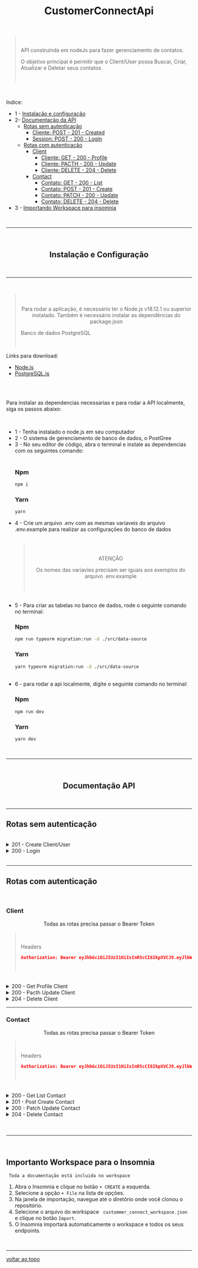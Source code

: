 <h1 align="center" id="top">CustomerConnectApi</h1>

<br />

<blockquote>
    <br>
            <p>API construinda em nodeJs para fazer gerenciamento de contatos.</p>
        <p>O objetivo principal é permitir que o Client/User possa Buscar, Criar, Atualizar e Deletar seus contatos</p>
    <br>
</blockquote>

<br />

<p>
    Indice:
</p>

<ul>
    <li>
        1 - <a href="#install">Instalação e configuração</a>
    </li>
    <li>
        2- <a href="#doc">Documentação da API</a>
         <ul>
               <li>
                    <a href="#withouAuthentication">Rotas sem autenticação</a>
                    <ul>
                         <li>
                              <a href="#createClient">Cliente: POST - 201 - Created</a>
                         </li>
                         <li>
                              <a href="#login">Session: POST - 200 - Login </a>
                         </li>
                    </ul>
               </li>
               <li> 
                    <a href="#authentication">Rotas com autenticação</a>
                    <ul>
                         <li>
                              <a href="#client">Client</a>
                              <ul>
                                   <li>
                                         <a href="#getClient">Cliente: GET - 200 - Profile</a>
                                   </li>
                                   <li>
                                         <a href="#patchClient">Cliente: PACTH - 200 - Update</a>
                                   </li>
                                    <li>
                                         <a href="#deleteClient">Cliente: DELETE - 204 - Delete</a>
                                   </li>
                              </ul>
                         </li>
                         <li>
                              <a href="#contact">Contact</a>
                              <ul>
                                   <li>
                                         <a href="#getContact">Contato: GET - 200 - List</a>
                                   </li>
                                   <li>
                                         <a href="#createContact">Contato: POST - 201 - Create</a>
                                   </li>
                                   <li>
                                         <a href="#patchContact">Contato: PATCH - 200 - Update</a>
                                   </li>
                                   <li>
                                         <a href="#deleteContact">Contato: DELETE - 204 - Delete</a>
                                   </li>
                              </ul>
                         </li>
                    </ul>
               </li>
          </ul>
    </li>
   <li>
	3 - <a href="insomnia">Importando Workspace para insomnia</a>
   </li>
</ul>


<br>
<hr>
<br>

<h2 align="center" id="install">Instalação e Configuração</h2>
<br>
<hr>
<br>

<blockquote>
    <br>
        <p align="center">Para rodar a aplicação, é necessário ter o Node.js v18.12.1 ou superior instalado. Também é necessário instalar as dependências do package.json</p>
        <p>Banco de dados PostgreSQL</p>
    <br>
</blockquote>

<p>Links para download:</p>

<ul>
    <li>
        <a href="https://nodejs.org/pt-br" target="_blank">Node.js</a>
    </li>
     <li>
        <a href="https://www.postgresql.org/download/" target="_blank">PostgreSQL.js</a>
    </li>
</ul>

<br>
<br>
    <p>Para instalar as dependencias necessarias e para rodar a API localmente, siga os passos abaixo:</p>
<br>
<ul>
    <li>1 - Tenha instalado o node.js em seu computador</li>
    <li>2 - O sistema de gerenciamento de banco de dados, o PostGree</li>
    <li>3 - No seu editor de código, abra o terminal e instale as dependencias com os seguintes comando:</li>

<br>
<h3>Npm</h3>

```bash
npm i
```

<h3>Yarn</h3>

```bash
yarn
```

   <li>4 - Crie um arquivo .env com as mesmas variaveis do arquivo .env.example para realizar as configurações do banco de dados </li>
   <br>
<blockquote>
    <br>
        <p align="center">ATENÇÃO</p>
        <p align="center">Os nomes das variavies precisam ser iguais aos exemplos do arquivo .env.example</p>
    <br>
</blockquote>
<br>
<li>5 - Para criar as tabelas no banco de dados, rode o seguinte comando no terminal:</li>

<h3>Npm</h3>

```bash
npm run typeorm migration:run -d ./src/data-source
```

<h3>Yarn</h3>

```bash
yarn typeorm migration:run -d ./src/data-source
```
<br>
<li>6 - para rodar a api localmente, digite o seguinte comando no terminal:
</li>

<h3>Npm</h3>

```bash
npm run dev
```

<h3>Yarn</h3>

```bash
yarn dev
``` 
</ul>
<br>
<hr>
<br>
<h2 align="center" id="doc"> Documentação API</h2>
<br>
<hr>

<h2 id="withouAuthentication"> Rotas sem autenticação </h2>
<br>

<details>
<summary id="createClient">201 - Create Client/User </summary>

<br>
<p>Endpoint: <br> http://localhost:3000/client </p>
<br>

Body:
```json
{
	"nickname": "Thiago",
	"fullName":"Thiago Rodriues da Silva",
	"telephone": "67988880000",
	"telephonesExtra": ["67988880001", "67988880002", "67988880003"],
	"email": "thiago@mail.com",
	"emailsExtra": ["thiago1@mail.com", "thiago2@mail.com","thiago3@mail.com"],
	"password": "Asd@13579"
}
```

Response:
```json
{
	"id": "962c8fd8-794e-4cb2-bc58-df5eac8f2481",
	"nickname": "thiago",
	"fullName": "Thiago Rodriues da Silva",
	"email": "thiago@mail.com",
	"telephone": "67988880000",
	"createdAt": "2023-03-29T19:31:31.853Z",
	"emailsExtra": [
		"thiago1@mail.com",
		"thiago2@mail.com",
		"thiago3@mail.com"
	],
	"telephonesExtra": [
		"67988880001",
		"67988880002",
		"67988880003"
	]
}
```

## Possíveis erros

409 - Email já existente:

```json
{
	"message": "E-mail already registered"
}
```

409 - NickName já existente:
```json
{
	"message": "Nickname already registered"
}
```

400 - Dados não passados no body

```json
{
	"message": [
		"nickname is a required field",
		"fullName is a required field",
		"telephone is a required field",
		"email is a required field",
		"password is a required field"
	]
}
```
</details>


<details>
<summary id="login">200 - Login</summary>
<br>
<p>Endpoint: <br> http://localhost:3000/login </p>

Body:

```json
{
	"emailOrNickname": "thiago",
	"password":"Asd@12345"
}
```
ou

```json
{
	"emailOrNickname": "thiago@mail.com",
	"password":"Asd@12345"
}
```

Response:

```json
{
	"token": "eyJhbGciOiJIUzI1NiIsInR5cCI6IkpXVCJ9.eyJpYXQiOjE2ODAxMTY0MzYsImV4cCI6MTY4MDIwMjgzNiwic3ViIjoiMDQ3YWQwMzEtNTIzYy00ZmRlLWIwODItMmE0ZGEyZjUwYjIwIn0.xzvUDPKnETvyobZWEhT54bXUtV3sX3nUQ2hSFn89IoU"
}
```

### Possíveis erros

403 - Dados inválidos/errados (email ou senha):

```json
{
	"message": "Wrong email or nickname/password"
}
```
</details>

<br>
<hr>
<h2 id="authentication"> Rotas com autenticação </h2>
<br>

<h3 id="client">Client</h3>

<p align="center"> Todas as rotas precisa passar o Bearer Token</p>
<blockquote>
    <br>

Headers
```json
Authorization: Bearer eyJhbGciOiJIUzI1NiIsInR5cCI6IkpXVCJ9.eyJlbWFpbCI6ImpvaG5kb2VAbWFpbC5jb20iLCJpYXQiOjE2Nzk4ODU2MDAsImV4cCI6MTY3OTg4OTIwMH0.Ejr-6t2LBQaO1YHDVmgLxIv-C0-Okeq_ytHMFrOSkcg
```
   <br>
</blockquote>

<br>

<details>
     <summary id="getClient">200 - Get Profile Client</summary>
     <br>
     <p>Endpoint: <br> http://localhost:3000/client </p>
     <br>
     ### Coletando dados de um usuário logado

É necessário passar o Bearer token, ou seja, as rotas do cliente irá funcionar só se o usuario estiver logado e passar um token valido.

Response:

```json
{
	"id": "962c8fd8-794e-4cb2-bc58-df5eac8f2481",
	"nickname": "thiago",
	"fullName": "Thiago Rodriues da Silva",
	"email": "thiago@mail.com",
	"telephone": "67988880000",
	"createdAt": "2023-03-29T19:31:31.853Z",
	"emailsExtra": [
		"thiago1@mail.com",
		"thiago2@mail.com",
		"thiago3@mail.com"
	],
	"telephonesExtra": [
		"67988880001",
		"67988880002",
		"67988880003"
	],
	"contact": [
		{
			"id": "4d58f4bb-d4a9-471f-9270-e4b0601d7707",
			"nickname": "Fernando Souza",
			"fullName": "Fernando Souza",
			"telephone": "67989879009",
			"telephonesExtra": [
				"67989879029",
				"67989879679"
			],
			"email": "fernando@mail.com",
			"emailsExtra": [
				"fernando_prof@mail.com"
			],
			"createdAt": "2023-03-29T19:49:20.892Z"
		}
	]
}
```

### Possíveis erros

401 - Token invalido

```json
{
	"message": "invalid token"
}
```

409 - Client/User não existe

```json
{
	"message": "user not exist"
}
```
401 - Token inspirado 
```json
{
	"message": "jwt expired"
}
```

</details>

<details>
     <summary id="patchClient">200 - Pacth Update Client</summary>
     <br>
     <p>Endpoint: <br> http://localhost:3000/client </p>
     <br>

     ### Atualizando os dados de um usuário

A rota pega o usuário para atualizar com base no token, ou seja, é necessário passar o Bearer token e não é necessário passar todos os campos para atualizar no banco de dados.


Body:

```json
{
	"fullName":"Thiago Silva",
	"telephone": "67991000730",
	"telephonesExtra": ["67991000731" , "67991000732"],
	"emailsExtra": ["thiagorodriguessilva1994@hotmail.com"],
	"password":123456
}
```

Response:

```json
{
	"id": "962c8fd8-794e-4cb2-bc58-df5eac8f2481",
	"nickname": "thiago",
	"fullName": "Thiago Silva",
	"email": "thiago@mail.com",
	"telephone": "67991000730",
	"createdAt": "2023-03-29T19:31:31.853Z",
	"emailsExtra": [
		"thiagorodriguessilva1994@hotmail.com"
	],
	"telephonesExtra": [
		"67991000731",
		"67991000732"
	]
}
```

### Possíveis erros

401 - Token invalido

```json
{
	"message": "invalid token"
}
```

409 - Client/User não existe

```json
{
	"message": "user not exist"
}
```
401 - Token inspirado 
```json
{
	"message": "jwt expired"
}
```
409 - Email já existente:

```json
{
	"message": "E-mail already registered"
}
```

409 - NickName já existente:
```json
{
	"message": "Nickname already registered"
}
```
</details>
<details>
     <summary id="deleteClient">204 - Delete Client</summary>
     <br>
     <p>Endpoint: <br> http://localhost:3000/client </p>
     <br>

### Deletando um cliente

A rota pega o usuário para deletar com base no token, ou seja, é necessário passar o Bearer token somente.

Response:

```
No body returned for response
```

### Possíveis erros

401 - Token invalido

```json
{
	"message": "invalid token"
}
```

409 - Client/User não existe

```json
{
	"message": "user not exist"
}
```
401 - Token inspirado 
```json
{
	"message": "jwt expired"
}
```
</details>
<hr>
<h3 id="contact">Contact</h3>
<p align="center"> Todas as rotas precisa passar o Bearer Token</p>
<blockquote>
    <br>

Headers
```json
Authorization: Bearer eyJhbGciOiJIUzI1NiIsInR5cCI6IkpXVCJ9.eyJlbWFpbCI6ImpvaG5kb2VAbWFpbC5jb20iLCJpYXQiOjE2Nzk4ODU2MDAsImV4cCI6MTY3OTg4OTIwMH0.Ejr-6t2LBQaO1YHDVmgLxIv-C0-Okeq_ytHMFrOSkcg
```
   <br>
</blockquote>
<br>

<details>
<summary id="getContact">200 - Get List Contact</summary>

### Coletando dados dos contatos de um cliente

<br>

É necessário estar logado e passar o Bearer token valido, ou seja, para listar os contatos desse cliente, ele precisa estar logado e passar o token dele.

Response:

```json
[
	{
		"id": "4d58f4bb-d4a9-471f-9270-e4b0601d7707",
		"nickname": "Fernando Souza",
		"fullName": "Fernando Souza",
		"telephone": "67989879009",
		"telephonesExtra": [
			"67989879029",
			"67989879679"
		],
		"email": "fernando@mail.com",
		"emailsExtra": [
			"fernando_prof@mail.com"
		],
		"createdAt": "2023-03-29T19:49:20.892Z"
	},
	{
		"id": "1bcc899d-45ec-4738-be47-2727f6185a59",
		"nickname": "carlossouza",
		"fullName": "Carlos Souza Silva",
		"telephone": "67989879000",
		"telephonesExtra": [
			"67989879001",
			"67989879002"
		],
		"email": "carlos@mail.com",
		"emailsExtra": [
			"carlos_prof@mail.com"
		],
		"createdAt": "2023-03-29T22:58:02.683Z"
	}
]
```

### Possíveis erros

401 - Token invalido

```json
{
	"message": "invalid token"
}
```

409 - Client/User não existe

```json
{
	"message": "user not exist"
}
```
401 - Token inspirado 
```json
{
	"message": "jwt expired"
}
```

</details>

<details>
<summary id="postContact">201 - Post Create Contact</summary>
<br>

### Criando um contato para um cliente
Para criar um contato, o Usuario/Cliente precisa estar logado e passar o Bearer Token, ataves to token o contato criado será associado a ele.

Body:

```json
{
	"nickname": "Fernando Souza",
	"fullName":"Fernando Souza",
	"telephone": "67989879009",
	"telephonesExtra": ["67989879029", "67989879679"],
	"email": "fernando@mail.com",
	"emailsExtra": ["fernando_prof@mail.com"]
}
```

Response:

```json
{
	"nickname": "Fernando Souza",
	"fullName": "Fernando Souza",
	"telephone": "67989879009",
	"telephonesExtra": [
		"67989879029",
		"67989879679"
	],
	"email": "fernando@mail.com",
	"emailsExtra": [
		"fernando_prof@mail.com"
	],
	"client": "962c8fd8-794e-4cb2-bc58-df5eac8f2481",
	"id": "1bcc899d-45ec-4738-be47-2727f6185a59",
	"createdAt": "2023-03-29T22:58:02.683Z"
}
```

### Possíveis erros

401 - Token invalido

```json
{
	"message": "invalid token"
}
```

409 - Client/User não existe

```json
{
	"message": "user not exist"
}
```
401 - Token inspirado 
```json
{
	"message": "jwt expired"
}
```
400 - Dados não passados no body

```json
{
	"message": [
		"nickname is a required field",
		"fullName is a required field",
		"telephone is a required field",
		"email is a required field",
		"password is a required field"
	]
}
```

</details>

<details>
<summary id="patchContact">200 - Patch Update Contact</summary>
<br>

### Atualizando os dados de um contato

O cliente/user precisa estar logado e passar o Bearer Token e o ID do contato que vai ser alterado.

*** Somente o criador do contato, pode atualizar ele *** 

Body:

```json
{
	"nickname": "Carlos",
	"fullName": "Carlos Silva",
	"telephone": "67989879009",
	"telephonesExtra": [
		"67989879679",
		"67999900000"
	],
	"email": "carlos@masil2.com",
	"emailsExtra": [
		"thhi@mail.com"
	]
}
```

Response:

```json
{
	"id": "8b8295ec-8344-40f2-830d-fb04e26ee4d2",
	"nickname": "Carlos",
	"fullName": "Carlos Silva",
	"telephone": "67989879009",
	"telephonesExtra": [
		"67989879679",
		"67999900000"
	],
	"email": "carlos@masil2.com",
	"emailsExtra": [
		"thhi@mail.com"
	],
	"createdAt": "2023-03-23T21:43:57.748Z"
}
```

### Possíveis erros

401 - Token invalido

```json
{
	"message": "invalid token"
}
```

409 - Client/User não existe

```json
{
  "message": "user not exist"
}
```
401 - Token inspirado 
```json
{
	"message": "jwt expired"
}
```

409 - Id passado é contato de outro usuario/cliente:
```json
{
	"message": "Customer is not the creator of this contact "
}
```
409 - Contato não existe:
```json
{
	"message": "contact not found or don't exist"
}
```

</details>

<details>
<summary id="delete">204 - Delete Contact</summary>
<br>

### Deletando um contato

O cliente/user precisa estar logado e passar o Bearer Token e o ID do contato que vai ser deletado.

*** Somente o criador do contato, pode deletar ele *** 


Response:

```
No body returned for response
```

### Possíveis erros

401 - Token invalido

```json
{
	"message": "invalid token"
}
```

409 - Client/User não existe

```json
{
  "message": "user not exist"
}
```
401 - Token inspirado 
```json
{
	"message": "jwt expired"
}
```

409 - Id passado é contato de outro usuario/cliente:
```json
{
	"message": "Customer is not the creator of this contact "
}
```
409 - Contato não existe:
```json
{
	"message": "contact not found or don't exist"
}
```

</details>
<br>
<br>
<hr>
<br>

## Importanto Workspace para o Insomnia

```
 Toda a documentação está incluida no workspace
```

<ol>
	<li>Abra o Insomnia e clique no botão <code>+ CREATE</code> a esquerda.</li>
	<li>Selecione a opção <code>+ File</code> na lista de opções.</li>
	<li>Na janela de importação, navegue até o diretório onde você clonou o repositório.</li>
	<li> Selecione o arquivo do workspace <code> custommer_connect_workspace.json </code> e clique no botão <code>Import</code>.</li>
	<li>O Insomnia importará automaticamente o workspace e todos os seus endpoints.</li>
</ol>

<br>
<hr>

<a href="#top">voltar ao topo</a>
